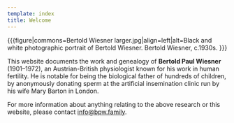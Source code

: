 ```yaml
---
template: index
title: Welcome
---
```


{{{figure|commons=Bertold Wiesner larger.jpg|align=left|alt=Black and white photographic portrait of Bertold Wiesner.
Bertold Wiesner, c.1930s.
}}}

This website documents the work and genealogy of **Bertold Paul Wiesner** (1901–1972),
an Austrian-British physiologist known for his work in human fertility.
He is notable for being the biological father of hundreds of children,
by anonymously donating sperm at the artificial insemination clinic run by his wife Mary Barton in London.

For more information about anything relating to the above research or this website,
please contact [info@bpw.family](mailto:info@bpw.family).
